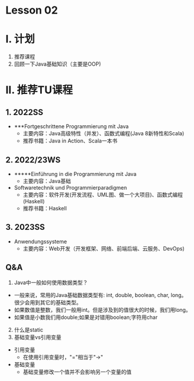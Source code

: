 # Lesson 02

# I. 计划
1. 推荐课程
2. 回顾一下Java基础知识（主要是OOP)

# II. 推荐TU课程

## 1. 2022SS
- ***Fortgeschrittene Programmierung mit Java
  - 主要内容：Java高级特性（并发）、函数式编程(Java 8新特性和Scala)
  - 推荐书籍：Java in Action、Scala一本书

## 2. 2022/23WS
- *****Einführung in die Programmierung mit Java
  - 主要内容：Java基础
- Softwaretechnik und Programmierparadigmen
  - 主要内容：软件开发(开发流程、UML图、做一个大项目)、函数式编程(Haskell)
  - 推荐书籍：Haskell

## 3. 2023SS
- Anwendungssysteme
    - 主要内容：Web开发（开发框架、网络、前端后端、云服务、DevOps)

## Q&A
1. Java中一般如何使用数据类型？
- 一般来说，常用的Java基础数据类型有: int, double, boolean, char, long。很少会用到其它的基础类型。
- 如果数值是整数，我们一般用int。但是涉及到的值很大的时候，我们用long。
- 如果值是小数我们用double;如果是对错用boolean;字符用char

2. 什么是static
3. 基础变量vs引用变量
- 引用变量
  - 在使用引用变量时，"="相当于"->"
- 基础变量
  - 基础变量修改一个值并不会影响另一个变量的值